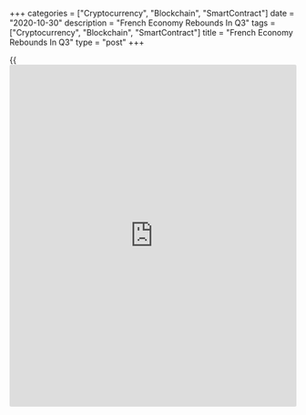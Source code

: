 +++
categories = ["Cryptocurrency", "Blockchain", "SmartContract"]
date = "2020-10-30"
description = "French Economy Rebounds In Q3"
tags = ["Cryptocurrency", "Blockchain", "SmartContract"]
title = "French Economy Rebounds In Q3"
type = "post"
+++

{{<iframe id="large-banner" src="https://www.bounty.group/#slide=5.0" width="100%" height="600" scrolling="no" style="border: 0px solid rgb(216, 221, 230); border-radius: 3px;">}}

With the gradual easing of restriction to curb the spread of
[coronavirus][1], the French [economy][2] recovered at a faster than
expected pace in the third quarter, preliminary data from the
statistical office Insee showed on Friday.

Gross domestic product expanded 18.2 percent after logging a sharp 13.7
percent contraction in the second quarter. Economists had forecast a
sequential growth of 15.4 percent.

Nevertheless, GDP remained well below the level it had before the
[health][3] crisis. Compared to its level in the third quarter of 2019,
GDP was 4.3 percent lower, the Insee reported.

All components of domestic demand rebounded sharply in the third
quarter. Household consumption expenditure surged 17.3 percent, which
was close to its pre-crisis level.

General government expenditure advanced 15.4 percent sequentially. At
the same time, total gross fixed capital formation grew 23.3 percent.

Foreign trade also rebounded this quarter, especially exports, which
climbed 23.2 percent. Imports increased by 16 percent. Overall, foreign
trade made a positive contribution to GDP growth by 1.2 points.

Finally, changes in inventories contributed negatively to GDP growth by
1.9 points.

Earlier this month, the Bank of France said the economy expanded 16
percent sequentially in the third quarter. However, economic output was
5 percent below the pre-crisis level, the central bank estimated.

According to IMF, France's GDP will shrink 9.8 percent this year before
rebounding 6 percent in 2021.

Another report from Insee showed that household consumption declined 5.1
percent on month in September, in contrast to a 2.2 percent rise in
August. Spending was forecast to fall 1 percent in September.

For comments and feedback [contact](https://www.playgroundfx.com/contact/): editorial@rtt[news](https://www.letsplayfx.com/blog/forex-news-website/).com

[Economic News][2]

 **What parts of the world are seeing the best (and worst) economic
performances lately? Click[here][4] to check out our [Econ Scorecard][4]
and find out! See up-to-the-moment [ranking](https://www.playgroundfx.com/blog/crypto-exchange-ranking/)s for the best and worst
performers in [GDP][5], [unemployment rate][6], [inflation][7] and much
more.**

   1. www.rtt[news](https://www.letsplayfx.com/blog/forex-news-website/).com/list/coronavirus.aspx
   2. www.rtt[news](https://www.letsplayfx.com/blog/forex-news-website/).com/Content/EconomicNews.aspx
   3. www.rtt[news](https://www.letsplayfx.com/blog/forex-news-website/).com/Content/Health.aspx
   4. www.rtt[news](https://www.letsplayfx.com/blog/forex-news-website/).com/economic-scorecard/world-rank/retail-sales/highest-performance.aspx
   5. www.rtt[news](https://www.letsplayfx.com/blog/forex-news-website/).com/economic-scorecard/world-rank/GDP/highest-performance.aspx
   6. www.rtt[news](https://www.letsplayfx.com/blog/forex-news-website/).com/economic-scorecard/world-rank/unemployment-rate/lowest-performance.aspx
   7. www.rtt[news](https://www.letsplayfx.com/blog/forex-news-website/).com/economic-scorecard/world-rank/CPI/highest-performance.aspx